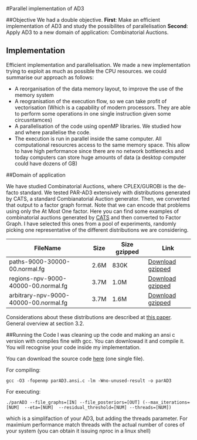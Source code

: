 #Parallel implementation of AD3


##Objective
We had a double objective.
**First**: Make an efficient implementation of AD3 and study the possibilites of parallelisation
**Second**: Apply AD3 to a new domain of application: Combinatorial Auctions.

## Implementation
Efficient implementation and parallelisation. We made a new implementation trying to exploit as much as possible the CPU resources. we could summarise our approach as follows:
- A reorganisation of the data memory layout, to improve the use of the memory system
- A reogranisation of the execution flow, so we can take profit of vectorisation (Which is a capability of modern processors. They are able to perform some operations in one single instruction given some circusntamces)
- A parallelisation of the code using openMP libraries. We studied how and where parallelise the code.
- The execution is run in parallel inside the same computer. All computational resourcres access to the same memory space. This allow to have high performance since there are no network bottlenecks and today computers can store huge amounts of data (a desktop computer could have dozens of GB)

##Domain of application

We have studied Combinatorial Auctions, where CPLEX/GUROBI is the de-facto standard. We tested PAR-AD3 extensively with distributions generated by CATS, a standard Combianatorial Auction generator. Then, we converted that output to a factor graph format. Note that we can encode that problems using only the At Most One factor.
Here you can find some examples of combinatorial auctions generated by [CATS](http://www.cs.ubc.ca/~kevinlb/CATS/) and then converted to Factor Graph. I have selected this ones from a pool of experiments, randomly picking one representative of the different distributions we are considering. 



| FileName | Size | Size gzipped | Link |
|--------|--------|--------------|-----|
| paths-9000-30000-00.normal.fg	| 2.6M |	830K	| [Download gzipped](data/paths-9000-30000-00.normal.fg) |
| regions-npv-9000-40000-00.normal.fg |	3.7M |	1.0M	| [Download gzipped](data/regions-npv-9000-40000-00.normal.fg) |
| arbitrary-npv-9000-40000-00.normal.fg	| 3.7M	| 1.6M	| [Download gzipped](data/arbitrary-npv-9000-40000-00.normal.fg) |


Considerations about these distributions are described at [this paper](http://www.cs.ubc.ca/~kevinlb/pub.php?u=EmpiricalHardness.pdf). General overview at section 3.2.

##Running the Code
I was cleaning up the code and making an ansi c version with compiles fine with gcc. You can downlowad it and compile it. You will recognise your code inside my implementation.
 
You can download the source code [here](src/parAD3.ansi.c) (one single file).
 
For compiling:

`gcc -O3 -fopenmp parAD3.ansi.c -lm -Wno-unused-result -o parAD3`

For executing:

`./parAD3 --file_graphs=[IN] --file_posteriors=[OUT] (--max_iterations=[NUM]  --eta=[NUM]  --residual_threshold=[NUM] --threads=[NUM])`

which is a simplifaction of your AD3, but adding the threads parameter. For maximium performance match threads with the actual number of cores of your system (you can obtain it issuing nproc in a linux shell)
